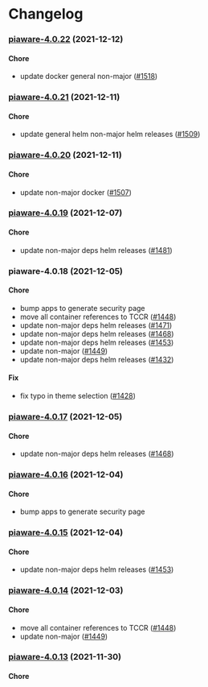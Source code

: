 # Changelog<br>


<a name="piaware-4.0.22"></a>
### [piaware-4.0.22](https://github.com/truecharts/apps/compare/piaware-4.0.21...piaware-4.0.22) (2021-12-12)

#### Chore

* update docker general non-major ([#1518](https://github.com/truecharts/apps/issues/1518))



<a name="piaware-4.0.21"></a>
### [piaware-4.0.21](https://github.com/truecharts/apps/compare/piaware-4.0.20...piaware-4.0.21) (2021-12-11)

#### Chore

* update general helm non-major helm releases ([#1509](https://github.com/truecharts/apps/issues/1509))



<a name="piaware-4.0.20"></a>
### [piaware-4.0.20](https://github.com/truecharts/apps/compare/piaware-4.0.19...piaware-4.0.20) (2021-12-11)

#### Chore

* update non-major docker ([#1507](https://github.com/truecharts/apps/issues/1507))



<a name="piaware-4.0.19"></a>
### [piaware-4.0.19](https://github.com/truecharts/apps/compare/piaware-4.0.18...piaware-4.0.19) (2021-12-07)

#### Chore

* update non-major deps helm releases ([#1481](https://github.com/truecharts/apps/issues/1481))



<a name="piaware-4.0.18"></a>
### piaware-4.0.18 (2021-12-05)

#### Chore

* bump apps to generate security page
* move all container references to TCCR ([#1448](https://github.com/truecharts/apps/issues/1448))
* update non-major deps helm releases ([#1471](https://github.com/truecharts/apps/issues/1471))
* update non-major deps helm releases ([#1468](https://github.com/truecharts/apps/issues/1468))
* update non-major deps helm releases ([#1453](https://github.com/truecharts/apps/issues/1453))
* update non-major ([#1449](https://github.com/truecharts/apps/issues/1449))
* update non-major deps helm releases ([#1432](https://github.com/truecharts/apps/issues/1432))

#### Fix

* fix typo in theme selection ([#1428](https://github.com/truecharts/apps/issues/1428))



<a name="piaware-4.0.17"></a>
### [piaware-4.0.17](https://github.com/truecharts/apps/compare/piaware-4.0.16...piaware-4.0.17) (2021-12-05)

#### Chore

* update non-major deps helm releases ([#1468](https://github.com/truecharts/apps/issues/1468))



<a name="piaware-4.0.16"></a>
### [piaware-4.0.16](https://github.com/truecharts/apps/compare/piaware-4.0.15...piaware-4.0.16) (2021-12-04)

#### Chore

* bump apps to generate security page



<a name="piaware-4.0.15"></a>
### [piaware-4.0.15](https://github.com/truecharts/apps/compare/piaware-4.0.14...piaware-4.0.15) (2021-12-04)

#### Chore

* update non-major deps helm releases ([#1453](https://github.com/truecharts/apps/issues/1453))



<a name="piaware-4.0.14"></a>
### [piaware-4.0.14](https://github.com/truecharts/apps/compare/piaware-4.0.13...piaware-4.0.14) (2021-12-03)

#### Chore

* move all container references to TCCR ([#1448](https://github.com/truecharts/apps/issues/1448))
* update non-major ([#1449](https://github.com/truecharts/apps/issues/1449))



<a name="piaware-4.0.13"></a>
### [piaware-4.0.13](https://github.com/truecharts/apps/compare/piaware-4.0.12...piaware-4.0.13) (2021-11-30)

#### Chore

